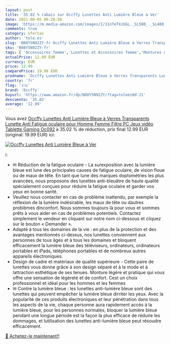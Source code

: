 ```yaml
---
layout: post
title: '35.02 % rabais sur Occffy Lunettes Anti Lumière Bleue à Ver'
date: 2021-06-05 06:28:50
image: 'https://m.media-amazon.com/images/I/31nTeTXzUGL._SL500_._SL400_.jpg'
comments: true
category: ofertas
author: 'tole.es'
slug: 'B08Y5N92ZY-fr Occffy Lunettes Anti Lumière Bleue à Verres Transparents...'
sku: 'B08Y5N92ZY-fr'
tags: [ 'Accessoires femme','Lunettes et Accessoires femme','Montures de lunettes femme','Vêtements','Vêtements femme','occffy', ]
actualPrice: 12.99 EUR
currency: EUR
price: 12.99
comparePrice: 19.99 EUR
prodname: 'Occffy Lunettes Anti Lumière Bleue à Verres Transparents Lunette Anti Fatigue oculaire pour Homme Femme Filtre PC  Jeux vidéo  Tablette  Gaming Oc092'
country: 'fr'
flag: '🇫🇷'
brand: 'Occffy'
buyurl: 'https://www.amazon.fr/dp/B08Y5N92ZY/?tag=tolees0d-21'
descuento: '35.02'
average: '12.99'
---
```


Vous avez [Occffy Lunettes Anti Lumière Bleue à Verres Transparents Lunette Anti Fatigue oculaire pour Homme Femme Filtre PC  Jeux vidéo  Tablette  Gaming Oc092](https://www.amazon.fr/dp/B08Y5N92ZY/?tag=tolees0d-21)  à  35.02 % de réduction, prix final  12.99 EUR (original: 19.99 EUR) ici:

[![Occffy Lunettes Anti Lumière Bleue à Ver](https://m.media-amazon.com/images/I/31nTeTXzUGL._SL500_._SL400_.jpg)](https://www.amazon.fr/dp/B08Y5N92ZY/?tag=tolees0d-21)

ℹ️:

- ✉ Réduction de la fatigue oculaire - La surexposition avec la lumière bleue est lune des principales causes de fatigue oculaire, de vision floue ou de maux de tête. En tant que lune des marques doptométries les plus avancées, nous proposons des lunettes anti-bleuâtre de haute qualité spécialement conçues pour réduire la fatigue oculaire et garder vos yeux en bonne santé.
- Veuillez nous contacter en cas de problème inattendu, par exemple la réflexion de la lumière indésirable, les maux de tête ou dautres problèmes dinconfort. Nous sommes toujours là pour vous et sommes prêts à vous aider en cas de problèmes potentiels. Contactez simplement le vendeur en cliquant sur notre nom ci-dessous et cliquez sur le bouton « Demander ».
- Adapté à tous les domaines de la vie : en plus de la protection et des avantages mentionnés ci-dessus, nos lunettes conviennent aux personnes de tous âges et à tous les domaines et bloquent efficacement la lumière bleue des téléviseurs, ordinateurs, ordinateurs portables et iPads, téléphones portables et de nombreux autres appareils électroniques.
- Design de cadre et matériaux de qualité supérieure - Cette paire de lunettes vous donne grâce à son design séparé et à la mode et à lattraction esthétique de ses tenues. Monture légère et pratique qui vous offre une sensation de légèreté et de confort. Cest un choix professionnel et idéal pour les hommes et les femmes
- ✉ Contre la lumière bleue : les lunettes anti-lumière bleue sont des lunettes qui peuvent empêcher la lumière bleue dirriter les yeux. Avec la popularité de ces produits électroniques et leur pénétration dans tous les aspects de la vie, chaque personne aura rapidement accès à la lumière bleue, pour les personnes normales, bloquer la lumière bleue pendant une longue période est la façon la plus efficace de réduire les dommages, et lutilisation des lunettes anti-lumière bleue peut résoudre efficacement.

[🛒 Achetez-le maintenant!!](https://www.amazon.fr/dp/B08Y5N92ZY/?tag=tolees0d-21)
